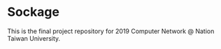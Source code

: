 # Sockage
This is the final project repository for 2019 Computer Network @ Nation Taiwan University.
